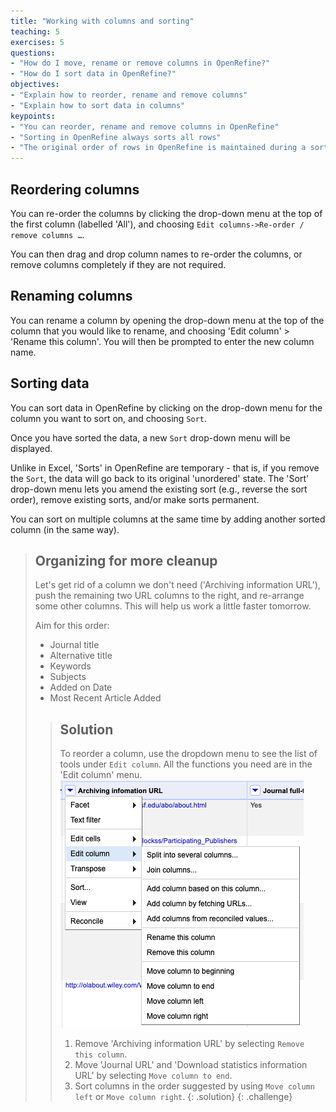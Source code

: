 ```yaml
---
title: "Working with columns and sorting"
teaching: 5
exercises: 5
questions:
- "How do I move, rename or remove columns in OpenRefine?"
- "How do I sort data in OpenRefine?"
objectives:
- "Explain how to reorder, rename and remove columns"
- "Explain how to sort data in columns"
keypoints:
- "You can reorder, rename and remove columns in OpenRefine"
- "Sorting in OpenRefine always sorts all rows"
- "The original order of rows in OpenRefine is maintained during a sort until you use the option to Reorder Rows Permanently"
---
```


## Reordering columns
You can re-order the columns by clicking the drop-down menu at the top of the first column (labelled 'All'), and choosing `Edit columns->Re-order / remove columns …`.

You can then drag and drop column names to re-order the columns, or remove columns completely if they are not required.

## Renaming columns

You can rename a column by opening the drop-down menu at the top of the column that you would like to rename, and choosing 'Edit column' > 'Rename this column'. You will then be prompted to enter the new column name.

## Sorting data
You can sort data in OpenRefine by clicking on the drop-down menu for the column you want to sort on, and choosing `Sort`.

Once you have sorted the data, a new `Sort` drop-down menu will be displayed.

Unlike in Excel, 'Sorts' in OpenRefine are temporary - that is, if you remove the `Sort`, the data will go back to its original 'unordered' state. The 'Sort' drop-down menu lets you amend the existing sort (e.g., reverse the sort order), remove existing sorts, and/or make sorts permanent.

You can sort on multiple columns at the same time by adding another sorted column (in the same way).

> ## Organizing for more cleanup
>
> Let's get rid of a column we don't need ('Archiving information URL'), push the
> remaining two URL columns to the right, and re-arrange some other columns.
> This will help us work a little
> faster tomorrow.
>
> Aim for this order:
>
> * Journal title
> * Alternative title
> * Keywords
> * Subjects
> * Added on Date
> * Most Recent Article Added
>
> > ## Solution
> >
> > To reorder a column, use the dropdown menu to see the list of tools under `Edit column`. All the functions you need are in the 'Edit column' menu.
> > ![The Edit columns menu](../assets/img/edit_columns.png)
> > 1. Remove 'Archiving information URL' by selecting `Remove this column`.
> > 2. Move 'Journal URL' and 'Download statistics information URL' by selecting `Move column to end`.
> > 3. Sort columns in the order suggested by using `Move column left` or `Move column right`.
> {: .solution}
{: .challenge}
